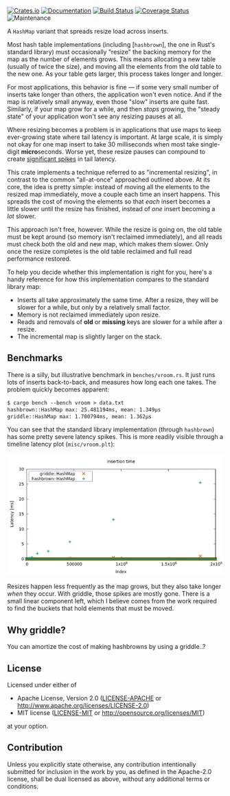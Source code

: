 [![Crates.io](https://img.shields.io/crates/v/griddle.svg)](https://crates.io/crates/griddle)
[![Documentation](https://docs.rs/griddle/badge.svg)](https://docs.rs/griddle/)
[![Build Status](https://dev.azure.com/jonhoo/jonhoo/_apis/build/status/griddle?branchName=master)](https://dev.azure.com/jonhoo/jonhoo/_build/latest?definitionId=26&branchName=master)
[![Coverage Status](https://codecov.io/gh/jonhoo/griddle/branch/master/graph/badge.svg)](https://codecov.io/gh/jonhoo/griddle)
![Maintenance](https://img.shields.io/badge/maintenance-experimental-blue.svg)

A `HashMap` variant that spreads resize load across inserts.

Most hash table implementations (including [`hashbrown`], the one in Rust's standard library)
must occasionally "resize" the backing memory for the map as the number of elements grows.
This means allocating a new table (usually of twice the size), and moving all the elements from
the old table to the new one. As your table gets larger, this process takes longer and longer.

For most applications, this behavior is fine — if some very small number of inserts take longer
than others, the application won't even notice. And if the map is relatively small anyway, even
those "slow" inserts are quite fast. Similarly, if your map grow for a while, and then _stops_
growing, the "steady state" of your application won't see any resizing pauses at all.

Where resizing becomes a problem is in applications that use maps to keep ever-growing state
where tail latency is important. At large scale, it is simply not okay for one map insert to
take 30 milliseconds when most take single-digit **micro**seconds. Worse yet, these resize
pauses can compound to create [significant spikes] in tail latency.

This crate implements a technique referred to as "incremental resizing", in contrast to the
common "all-at-once" approached outlined above. At its core, the idea is pretty simple: instead
of moving all the elements to the resized map immediately, move a couple each time an insert
happens. This spreads the cost of moving the elements so that _each_ insert becomes a little
slower until the resize has finished, instead of _one_ insert becoming a _lot_ slower.

This approach isn't free, however. While the resize is going on, the old table must be
kept around (so memory isn't reclaimed immediately), and all reads must check both the old and
new map, which makes them slower. Only once the resize completes is the old table reclaimed and
full read performance restored.

To help you decide whether this implementation is right for you, here's a handy reference for
how this implementation compares to the standard library map:

 - Inserts all take approximately the same time.
   After a resize, they will be slower for a while, but only by a relatively small factor.
 - Memory is not reclaimed immediately upon resize.
 - Reads and removals of **old** or **missing** keys are slower for a while after a resize.
 - The incremental map is slightly larger on the stack.

## Benchmarks

There is a silly, but illustrative benchmark in `benches/vroom.rs`. It just runs lots of
inserts back-to-back, and measures how long each one takes. The problem quickly becomes
apparent:

```console
$ cargo bench --bench vroom > data.txt
hashbrown::HashMap max: 25.481194ms, mean: 1.349µs
griddle::HashMap max: 1.700794ms, mean: 1.362µs
```

You can see that the standard library implementation (through `hashbrown`) has some pretty
severe latency spikes. This is more readily visible through a timeline latency plot
(`misc/vroom.plt`):

![latency spikes on resize](misc/vroom.png)

Resizes happen less frequently as the map grows, but they also take longer _when_ they occur.
With griddle, those spikes are mostly gone. There is a small linear component left, which I
believe comes from the work required to find the buckets that hold elements that must be moved.

## Why griddle?

You can amortize the cost of making hashbrowns by using a griddle..?

[significant spikes]: https://twitter.com/jonhoo/status/1277618908355313670

## License

Licensed under either of

 * Apache License, Version 2.0
   ([LICENSE-APACHE](LICENSE-APACHE) or http://www.apache.org/licenses/LICENSE-2.0)
 * MIT license
   ([LICENSE-MIT](LICENSE-MIT) or http://opensource.org/licenses/MIT)

at your option.

## Contribution

Unless you explicitly state otherwise, any contribution intentionally submitted
for inclusion in the work by you, as defined in the Apache-2.0 license, shall be
dual licensed as above, without any additional terms or conditions.
